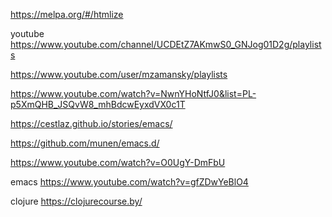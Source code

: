 https://melpa.org/#/htmlize

youtube
https://www.youtube.com/channel/UCDEtZ7AKmwS0_GNJog01D2g/playlists

https://www.youtube.com/user/mzamansky/playlists

https://www.youtube.com/watch?v=NwnYHoNtfJ0&list=PL-p5XmQHB_JSQvW8_mhBdcwEyxdVX0c1T


https://cestlaz.github.io/stories/emacs/


https://github.com/munen/emacs.d/


https://www.youtube.com/watch?v=O0UgY-DmFbU

emacs
https://www.youtube.com/watch?v=gfZDwYeBlO4


clojure
https://clojurecourse.by/

